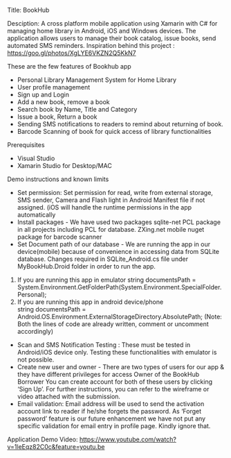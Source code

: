 Title: BookHub

Desciption: A cross platform mobile application using Xamarin with C# for managing home library in Android, iOS and Windows devices. 
The application allows users to manage their book catalog, issue books, send automated SMS reminders.
Inspiration behind this project : https://goo.gl/photos/XgLYE6VKZN2Q5KkN7

These are the few features of Bookhub app
- Personal Library Management System for Home Library
- User profile management
- Sign up and Login 
- Add a new book, remove a book
- Search book by Name, Title and Category
- Issue a book, Return a book
- Sending SMS notifications to readers to remind about returning of book.
- Barcode Scanning of book for quick access of library functionalities

Prerequisites
- Visual Studio 
- Xamarin Studio for Desktop/MAC

Demo instructions and known limits
- Set permission: Set permission for read, write from external storage, SMS sender, Camera  and Flash light in Android Manifest file if not assigned. (iOS will handle the runtime permissions in the app automatically
- Install packages - We have used two packages 
sqlite-net PCL package in all projects including PCL for database.
ZXing.net mobile nuget package for barcode scanner
- Set Document path of our database - We are running the app in our device(mobile) because of convenience in accessing data from SQLite database. Changes required in SQLite_Android.cs file under MyBookHub.Droid folder in order to run the app.

1. If you are running this app in emulator 
string documentsPath = System.Environment.GetFolderPath(System.Environment.SpecialFolder.Personal);
2. If you are running this app in android device/phone              
string documentsPath = Android.OS.Environment.ExternalStorageDirectory.AbsolutePath;
(Note: Both the lines of code are already written, comment or uncomment accordingly)
- Scan and SMS Notification Testing : These must be tested in Android/iOS device only. Testing these functionalities with emulator is not possible. 
- Create new user and owner - There are two types of users for our app & they have different privileges for access
Owner of the BookHub
Borrower
You can create account for both of these users by clicking ‘Sign Up’. For further instructions, you can refer to the wireframe or video attached with the submission.
- Email validation: Email address will be used to send the activation account link to reader if he/she forgets the password. As ‘Forget password’ feature is our future enhancement we have not put any specific validation for email entry in profile page. Kindly ignore that.

Application Demo Video: https://www.youtube.com/watch?v=1leEqz82C0c&feature=youtu.be

